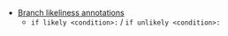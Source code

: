 * [Branch likeliness annotations](http://stackoverflow.com/questions/109710/likely-unlikely-macros-in-the-linux-kernel)
  * `if likely <condition>:` / `if unlikely <condition>:`

